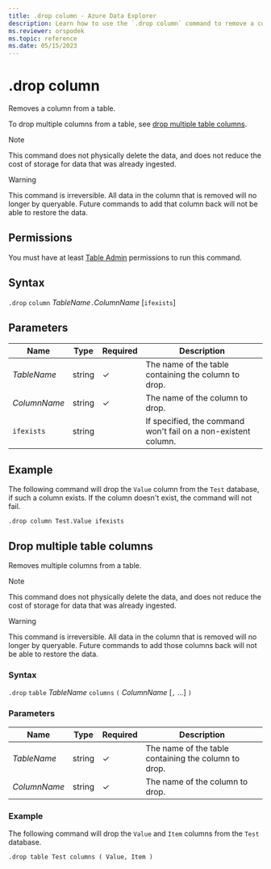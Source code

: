 ```yaml
---
title: .drop column - Azure Data Explorer
description: Learn how to use the `.drop column` command to remove a column from a table.
ms.reviewer: orspodek
ms.topic: reference
ms.date: 05/15/2023
---
```

# .drop column

Removes a column from a table.

To drop multiple columns from a table, see [drop multiple table columns](#drop-multiple-table-columns).

> [!NOTE]
> This command does not physically delete the data, and does not reduce the cost of storage
> for data that was already ingested.

> [!WARNING]
> This command is irreversible. All data in the column that is removed will no longer by queryable.
> Future commands to add that column back will not be able to restore the data.

## Permissions

You must have at least [Table Admin](access-control/role-based-access-control.md) permissions to run this command.

## Syntax

`.drop` `column` *TableName*`.`*ColumnName* [`ifexists`]

## Parameters

|Name|Type|Required|Description|
|--|--|--|--|
|*TableName*|string|&check;|The name of the table containing the column to drop.|
|*ColumnName*|string|&check;|The name of the column to drop.|
|`ifexists`|string||If specified, the command won't fail on a non-existent column.|

## Example

The following command will drop the `Value` column from the `Test` database, if such a column exists. If the column doesn't exist, the command will not fail.

```kusto
.drop column Test.Value ifexists
```

## Drop multiple table columns

Removes multiple columns from a table.

> [!NOTE]
> This command does not physically delete the data, and does not reduce the cost of storage
> for data that was already ingested.

> [!WARNING]
> This command is irreversible. All data in the column that is removed will no longer by queryable.
> Future commands to add those columns back will not be able to restore the data.

### Syntax

`.drop` `table` *TableName* `columns` `(` *ColumnName* [`,` ...] `)`

### Parameters

|Name|Type|Required|Description|
|--|--|--|--|
|*TableName*|string|&check;|The name of the table containing the column to drop.|
|*ColumnName*|string|&check;|The name of the column to drop.|

### Example

The following command will drop the `Value` and `Item` columns from the `Test` database.

```kusto
.drop table Test columns ( Value, Item )
```
